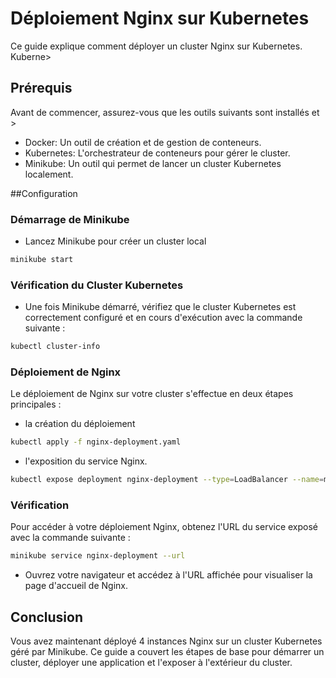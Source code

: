 # Déploiement Nginx sur Kubernetes

Ce guide explique comment déployer un cluster Nginx sur Kubernetes. Kuberne>

## Prérequis

Avant de commencer, assurez-vous que les outils suivants sont installés et >

- Docker: Un outil de création et de gestion de conteneurs.
- Kubernetes: L'orchestrateur de conteneurs pour gérer le cluster.
- Minikube: Un outil qui permet de lancer un cluster Kubernetes localement.


##Configuration

### Démarrage de Minikube
- Lancez Minikube pour créer un cluster local

```bash
minikube start
```
### Vérification du Cluster Kubernetes
- Une fois Minikube démarré, vérifiez que le cluster Kubernetes est correctement configuré et en cours d'exécution avec la commande suivante :

```bash
kubectl cluster-info
```
### Déploiement de Nginx

Le déploiement de Nginx sur votre cluster s'effectue en deux étapes principales : 
- la création du déploiement 

```bash
kubectl apply -f nginx-deployment.yaml
```
- l'exposition du service Nginx.

```bash
kubectl expose deployment nginx-deployment --type=LoadBalancer --name=my-nginx
```
### Vérification
Pour accéder à votre déploiement Nginx, obtenez l'URL du service exposé avec la commande suivante :

```bash
minikube service nginx-deployment --url
```

- Ouvrez votre navigateur et accédez à l'URL affichée pour visualiser la page d'accueil de Nginx.

## Conclusion
Vous avez maintenant déployé 4 instances Nginx sur un cluster Kubernetes géré par Minikube. Ce guide a couvert les étapes de base pour démarrer un cluster, déployer une application et l'exposer à l'extérieur du cluster. 

